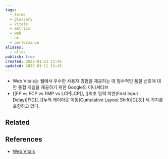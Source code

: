 ```yaml
---
tags:
  - terms
  - glossary
  - vitals
  - metrics
  - web
  - ux
  - performance
aliases:
  - alias
publish: true
created: 2022-01-11 13:45
updated: 2022-01-11 13:45
---
```


- Web Vitals는 웹에서 우수한 사용자 경험을 제공하는 데 필수적인 품질 신호에 대한 통합 지침을 제공하기 위한 Google의 이니셔티브
- [[FP vs FCP vs FMP vs LCP|LCP]], [[최초 입력 지연(First Input Delay)|FID]], [[누적 레이아웃 이동(Cumulative Layout Shift)|CLS]] 세 가지를 포함하고 있다.

## Related

## References

- [Web Vitals](https://web.dev/vitals/)